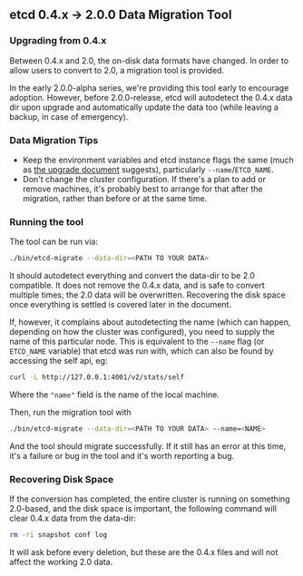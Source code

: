## etcd 0.4.x -> 2.0.0 Data Migration Tool

### Upgrading from 0.4.x

Between 0.4.x and 2.0, the on-disk data formats have changed. In order to allow users to convert to 2.0, a migration tool is provided.

In the early 2.0.0-alpha series, we're providing this tool early to encourage adoption. However, before 2.0.0-release, etcd will autodetect the 0.4.x data dir upon upgrade and automatically update the data too (while leaving a backup, in case of emergency).

### Data Migration Tips

* Keep the environment variables and etcd instance flags the same (much as [the upgrade document](../upgrade.md) suggests), particularly `--name`/`ETCD_NAME`.
* Don't change the cluster configuration. If there's a plan to add or remove machines, it's probably best to arrange for that after the migration, rather than before or at the same time.

### Running the tool

The tool can be run via:
```sh
./bin/etcd-migrate --data-dir=<PATH TO YOUR DATA>
```

It should autodetect everything and convert the data-dir to be 2.0 compatible. It does not remove the 0.4.x data, and is safe to convert multiple times; the 2.0 data will be overwritten. Recovering the disk space once everything is settled is covered later in the document.

If, however, it complains about autodetecting the name (which can happen, depending on how the cluster was configured), you need to supply the name of this particular node. This is equivalent to the `--name` flag (or `ETCD_NAME` variable) that etcd was run with, which can also be found by accessing the self api, eg:

```sh
curl -L http://127.0.0.1:4001/v2/stats/self
```

Where the `"name"` field is the name of the local machine.

Then, run the migration tool with

```sh
./bin/etcd-migrate --data-dir=<PATH TO YOUR DATA> --name=<NAME>
```

And the tool should migrate successfully. If it still has an error at this time, it's a failure or bug in the tool and it's worth reporting a bug.

### Recovering Disk Space

If the conversion has completed, the entire cluster is running on something 2.0-based, and the disk space is important, the following command will clear 0.4.x data from the data-dir:

```sh
rm -ri snapshot conf log
```

It will ask before every deletion, but these are the 0.4.x files and will not affect the working 2.0 data.
